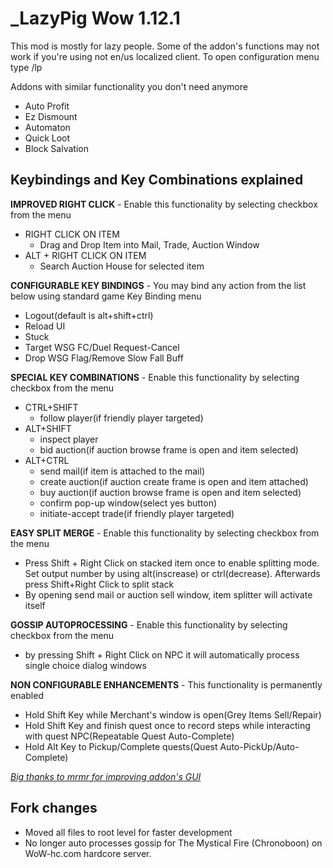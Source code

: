 # _LazyPig Wow 1.12.1 

This mod is mostly for lazy people.
Some of the addon's functions may not work if you're using not en/us localized client.
To open configuration menu type /lp

Addons with similar functionality you don't need anymore
- Auto Profit
- Ez Dismount
- Automaton
- Quick Loot
- Block Salvation

## Keybindings and Key Combinations explained 


**IMPROVED RIGHT CLICK** - Enable this functionality by selecting checkbox from the menu
- RIGHT CLICK ON ITEM
  - Drag and Drop Item into Mail, Trade, Auction Window
- ALT + RIGHT CLICK ON ITEM
  - Search Auction House for selected item

**CONFIGURABLE KEY BINDINGS** - You may bind any action from the list below using standard game Key Binding menu
- Logout(default is alt+shift+ctrl)
- Reload UI
- Stuck
- Target WSG FC/Duel Request-Cancel
- Drop WSG Flag/Remove Slow Fall Buff

**SPECIAL KEY COMBINATIONS** - Enable this functionality by selecting checkbox from the menu
- CTRL+SHIFT
  - follow player(if friendly player targeted)
- ALT+SHIFT
  - inspect player
  - bid auction(if auction browse frame is open and item selected)
- ALT+CTRL
  - send mail(if item is attached to the mail)
  - create auction(if auction create frame is open and item attached)
  - buy auction(if auction browse frame is open and item selected)
  - confirm pop-up window(select yes button)
  - initiate-accept trade(if friendly player targeted)

**EASY SPLIT MERGE** - Enable this functionality by selecting checkbox from the menu
- Press Shift + Right Click on stacked item once to enable splitting mode. Set output number by using alt(inscrease) or ctrl(decrease). Afterwards press Shift+Right Click to split stack
- By opening send mail or auction sell window, item splitter will activate itself

**GOSSIP AUTOPROCESSING** - Enable this functionality by selecting checkbox from the menu
- by pressing Shift + Right Click on NPC it will automatically process single choice dialog windows

**NON CONFIGURABLE ENHANCEMENTS** - This functionality is permanently enabled
- Hold Shift Key while Merchant's window is open(Grey Items Sell/Repair)
- Hold Shift Key and finish quest once to record steps while interacting with quest NPC(Repeatable Quest Auto-Complete)
- Hold Alt Key to Pickup/Complete quests(Quest Auto-PickUp/Auto-Complete)

*[Big thanks to mrmr for improving addon's GUI](https://github.com/rsheep)*

## Fork changes

* Moved all files to root level for faster development
* No longer auto processes gossip for The Mystical Fire (Chronoboon) on WoW-hc.com hardcore server.
